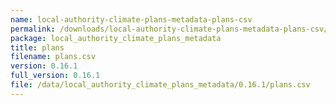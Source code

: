 ```yaml
---
name: local-authority-climate-plans-metadata-plans-csv
permalink: /downloads/local-authority-climate-plans-metadata-plans-csv/0_16_1
package: local_authority_climate_plans_metadata
title: plans
filename: plans.csv
version: 0.16.1
full_version: 0.16.1
file: /data/local_authority_climate_plans_metadata/0.16.1/plans.csv
---
```

